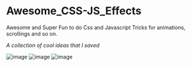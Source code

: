 # Awesome_CSS-JS_Effects

Awesome and Super Fun to do Css and Javascript Tricks for animations, scrollings and so on.

*A collection of cool ideas that I saved*

![image](https://github.com/Uncaught-TypeError/Library_Management/assets/95492327/989647d6-cb12-45bb-a4d9-b0c77fc548e1)
![image](https://github.com/Uncaught-TypeError/Library_Management/assets/95492327/5649c4fe-bfe1-4576-a2c1-c612321312ac)
![image](https://github.com/Uncaught-TypeError/Library_Management/assets/95492327/13c69bbc-e8e1-4b2b-9bcc-20e837b9a21f)

